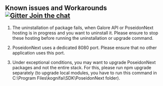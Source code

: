 ## Known issues and Workarounds [![Gitter Join the chat](https://badges.gitter.im/Join%20Chat.svg)](https://gitter.im/kognifai/Lobby)


1)	The uninstallation of package fails, when Galore API or PoseidonNext hosting is in progress and you want to uninstall it. 
Please ensure to stop these hosting before running the uninstallation or upgrade command.

2)	PoseidonNext uses a dedicated 8080 port. Please ensure that no other application uses this port.

3)	Under exceptional conditions, you may want to upgrade PoseidonNext packages and not the entire stack.
For this, please run npm upgrade separately (to upgrade local modules, you have to run this command in C:\Program Files\kognifai\SDK\PoseidonNext folder).
